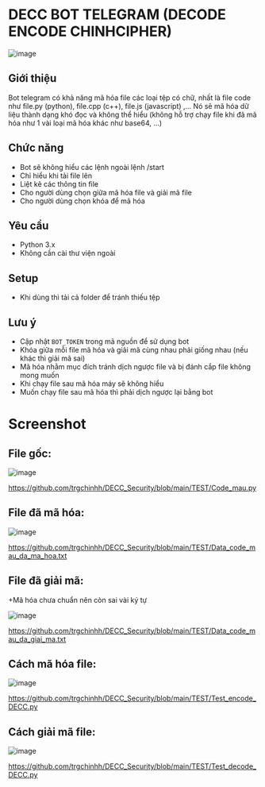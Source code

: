 # DECC BOT TELEGRAM (DECODE ENCODE CHINHCIPHER)

![image](https://github.com/user-attachments/assets/d05a895d-8da4-4527-bf50-e9f77d5bac5b)

## Giới thiệu
Bot telegram có khả năng mã hóa file các loại tệp có chữ, nhất là file code như file.py (python), file.cpp (c++), file.js (javascript) ,... Nó sẽ mã hóa dữ liệu thành dạng khó đọc và không thể hiểu (không hỗ trợ chạy file khi đã mã hóa như 1 vài loại mã hóa khác như base64, ...)

## Chức năng
- Bot sẽ không hiểu các lệnh ngoài lệnh /start
- Chỉ hiểu khi tải file lên 
- Liệt kê các thông tin file
- Cho người dùng chọn giữa mã hóa file và giải mã file
- Cho người dùng chọn khóa để mã hóa 

## Yêu cầu
- Python 3.x
- Không cần cài thư viện ngoài 

## Setup
- Khi dùng thì tải cả folder để tránh thiếu tệp 

## Lưu ý
- Cập nhật `BOT_TOKEN` trong mã nguồn để sử dụng bot
- Khóa giữa mỗi file mã hóa và giải mã cùng nhau phải giống nhau (nếu khác thì giải mã sai)
- Mã hóa nhằm mục đích tránh dịch ngược file và bị đánh cắp file không mong muốn 
- Khi chạy file sau mã hóa máy sẽ không hiểu 
- Muốn chạy file sau mã hóa thì phải dịch ngược lại bằng bot 

# Screenshot 

## File gốc:
![image](https://github.com/user-attachments/assets/6a30d8f3-4ec6-45b1-b7e9-5cf9661de2b7)

https://github.com/trgchinhh/DECC_Security/blob/main/TEST/Code_mau.py
## File đã mã hóa:
![image](https://github.com/user-attachments/assets/8371f384-8cb7-4143-8bde-a89828ccec76)

https://github.com/trgchinhh/DECC_Security/blob/main/TEST/Data_code_mau_da_ma_hoa.txt
## File đã giải mã:
 +Mã hóa chưa chuẩn nên còn sai vài ký tự 

![image](https://github.com/user-attachments/assets/d003f36e-4628-43cc-b585-5e976d07fdf4)

https://github.com/trgchinhh/DECC_Security/blob/main/TEST/Data_code_mau_da_giai_ma.txt
## Cách mã hóa file:
![image](https://github.com/user-attachments/assets/e10e6fff-2e31-4e48-9402-d43950a59d9e)

https://github.com/trgchinhh/DECC_Security/blob/main/TEST/Test_encode_DECC.py
## Cách giải mã file:
![image](https://github.com/user-attachments/assets/565e4d3c-5922-437f-9b91-22fee217585c)

https://github.com/trgchinhh/DECC_Security/blob/main/TEST/Test_decode_DECC.py





